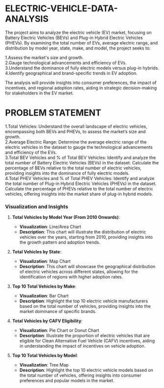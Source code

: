 # ELECTRIC-VEHICLE-DATA-ANALYSIS
The project aims to analyze the electric vehicle (EV) market, focusing on Battery Electric Vehicles (BEVs) and Plug-in Hybrid Electric Vehicles (PHEVs). By examining the total number of EVs, average electric range, and distribution by model year, state, make, and model, the project seeks to:

1.Assess the market's size and growth.
<br>
2.Gauge technological advancements and efficiency of EVs.
<br>
3.Understand the dominance of fully electric models versus plug-in hybrids.
<br>
4.Identify geographical and brand-specific trends in EV adoption.

The analysis will provide insights into consumer preferences, the impact of incentives, and regional adoption rates, aiding in strategic decision-making for stakeholders in the EV market.

# PROBLEM STATEMENT
1.Total Vehicles: Understand the overall landscape of electric vehicles, encompassing both BEVs and PHEVs, to assess the market’s size and growth.<br>
2.Average Electric Range: Determine the average electric range of the electric vehicles in the dataset to gauge the technological advancements and efficiency of the EVs.<br>
3.Total BEV Vehicles and % of Total BEV Vehicles: Identify and analyze the total number of Battery Electric Vehicles (BEVs) in the dataset.
Calculate the percentage of BEVs relative to the total number of electric vehicles, providing insights into the dominance of fully electric models.<br>
4.Total PHEV Vehicles and % of Total PHEV Vehicles: Identify and analyze the total number of Plug-in Hybrid Electric Vehicles (PHEVs) in the dataset.
Calculate the percentage of PHEVs relative to the total number of electric vehicles, offering insights into the market share of plug-in hybrid models.


### Visualization and Insights

1. **Total Vehicles by Model Year (From 2010 Onwards)**:
   - **Visualization**: Line/Area Chart
   - **Description**: This chart will illustrate the distribution of electric vehicles over the years, starting from 2010, providing insights into the growth pattern and adoption trends.

2. **Total Vehicles by State**:
   - **Visualization**: Map Chart
   - **Description**: This chart will showcase the geographical distribution of electric vehicles across different states, allowing for the identification of regions with higher adoption rates.

3. **Top 10 Total Vehicles by Make**:
   - **Visualization**: Bar Chart
   - **Description**: Highlight the top 10 electric vehicle manufacturers based on the total number of vehicles, providing insights into the market dominance of specific brands.

4. **Total Vehicles by CAFV Eligibility**:
   - **Visualization**: Pie Chart or Donut Chart
   - **Description**: Illustrate the proportion of electric vehicles that are eligible for Clean Alternative Fuel Vehicle (CAFV) incentives, aiding in understanding the impact of incentives on vehicle adoption.

5. **Top 10 Total Vehicles by Model**:
   - **Visualization**: Tree Map
   - **Description**: Highlight the top 10 electric vehicle models based on the total number of vehicles, offering insights into consumer preferences and popular models in the market.
